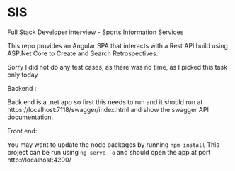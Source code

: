 # SIS
Full Stack Developer interview - Sports Information Services

This repo provides an Angular SPA that interacts with a Rest API build using ASP.Net Core to Create and Search Retrospectives.

Sorry I did not do any test cases, as there was no time, as I picked this task only today 

Backend :

Back end is a .net app so first this needs to run and it should run at https://localhost:7118/swagger/index.html and show the swagger API documentation.


Front end: 

You may want to update the node packages by running `npm install`
This project can be run using `ng serve -o` and should open the app at port http://localhost:4200/